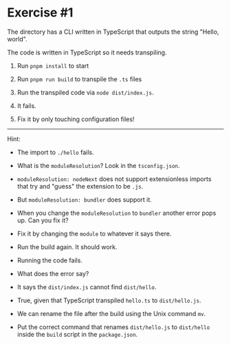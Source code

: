 # Exercise #1

The directory has a CLI written in TypeScript that outputs the string "Hello, world".

The code is written in TypeScript so it needs transpiling.

1. Run `pnpm install` to start

1. Run `pnpm run build` to transpile the `.ts` files

1. Run the transpiled code via `node dist/index.js`.

1. It fails.

1. Fix it by only touching configuration files!

---

Hint:

- The import to `./hello` fails.

- What is the `moduleResolution`? Look in the `tsconfig.json`.

- `moduleResolution: nodeNext` does not support extensionless imports that try and "guess" the extension to be `.js`.

- But `moduleResolution: bundler` does support it.

- When you change the `moduleResolution` to `bundler` another error pops up. Can you fix it?

- Fix it by changing the `module` to whatever it says there.

- Run the build again. It should work.

- Running the code fails.

- What does the error say?

- It says the `dist/index.js` cannot find `dist/hello`.

- True, given that TypeScript transpiled `hello.ts` to `dist/hello.js`.

- We can rename the file after the build using the Unix command `mv`.

- Put the correct command that renames `dist/hello.js` to `dist/hello`
  inside the `build` script in the `package.json`.
